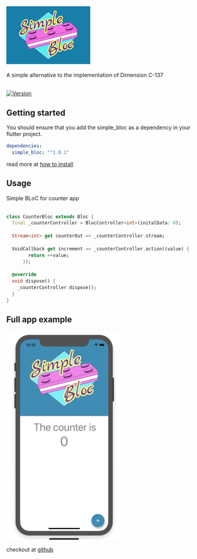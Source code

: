 <img src="https://raw.githubusercontent.com/everton-e26/simple_bloc/master/example/assets/simple_bloc_logo_bg.jpg" width="220">
<br/><br/>
A simple alternative to the implementation of Dimension C-137
<br/><br/>

[![Version](https://img.shields.io/badge/version-1.0.1-blue.svg)](https://pub.dev/packages/simple_bloc)

## Getting started

You should ensure that you add the simple_bloc as a dependency in your flutter project.

```yaml
dependencies:
  simple_bloc: "^1.0.1"
```

read more at [how to install](https://pub.dev/packages/simple_bloc#-installing-tab-)

## Usage

Simple BLoC for counter app

```dart

class CounterBloc extends Bloc {
  final _counterController = BlocController<int>(initalData: 0);

  Stream<int> get counterOut => _counterController.stream;

  VoidCallback get increment => _counterController.action((value) {
        return ++value;
      });

  @override
  void dispose() {
    _counterController.dispose();
  }
}

```

## Full app example

<img src="https://raw.githubusercontent.com/everton-e26/simple_bloc/master/example/assets/app.gif" width="300">

checkout at [github](https://github.com/everton-e26/simple_bloc/tree/master/example)
